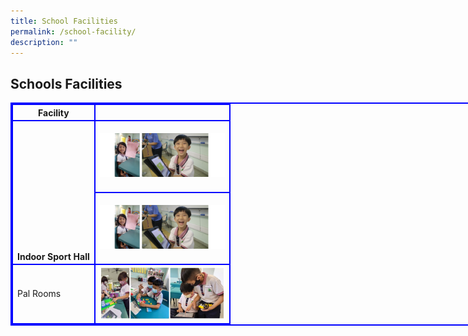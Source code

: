```yaml
---
title: School Facilities
permalink: /school-facility/
description: ""
---
```

<style>
table, th, td {
  border: 2px solid blue;
}
table {
  border-spacing: 2px;
}
</style>

<h2>Schools Facilities</h2>

<table style="width: 1000px">
  <tbody><tr>
    <th>Facility</th>
    <th></th> 
  </tr>
  <tr>
		<th rowspan="2"><br><br><br><br><br><br><br><br><br><br><br><br>Indoor Sport Hall</th>
    <td><img width="200" alt="Hall" src="/images/ALP2.png"></td>
	</tr>
	<tr>
    <td><img width="200" alt="Hall" src="/images/ALP2.png"></td>
	</tr>
  <tr>
    <td>Pal Rooms</td>
    <td><img width="200" src="/images/ALP%202023.jpg"></td>
  </tr>
</tbody></table>